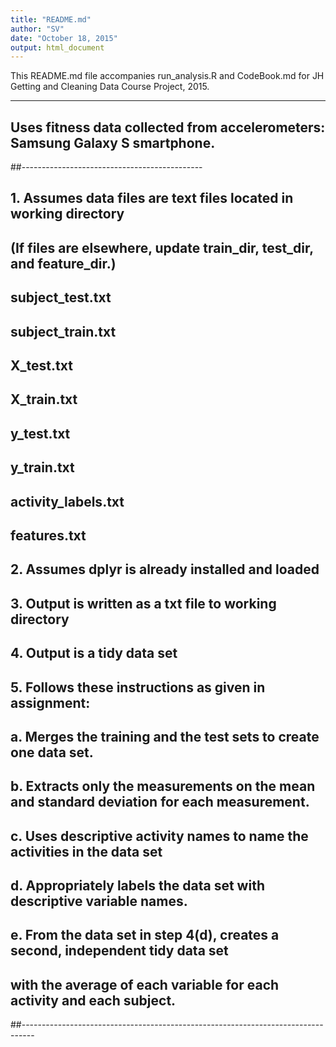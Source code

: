 ```yaml
---
title: "README.md"
author: "SV"
date: "October 18, 2015"
output: html_document
---
```


This README.md file accompanies run_analysis.R and CodeBook.md for JH Getting and Cleaning Data Course Project, 2015.  

-------------
  ## Uses fitness data collected from accelerometers: Samsung Galaxy S smartphone.
  ##---------------------------------------------
  ##  1. Assumes data files are text files located in working directory
  ##    (If files are elsewhere, update train_dir, test_dir, and feature_dir.)  
  ##    subject_test.txt
  ##    subject_train.txt
  ##    X_test.txt 
  ##    X_train.txt
  ##    y_test.txt
  ##    y_train.txt
  ##    activity_labels.txt
  ##    features.txt
  ##
  ##  2.  Assumes dplyr is already installed and loaded
  ##  3.  Output is written as a txt file to working directory
  ##  4.  Output is a tidy data set
  ##
  ##  5.  Follows these instructions as given in assignment:
  ##    a.  Merges the training and the test sets to create one data set.
  ##    b.  Extracts only the measurements on the mean and standard deviation for each measurement. 
  ##    c.  Uses descriptive activity names to name the activities in the data set
  ##    d.  Appropriately labels the data set with descriptive variable names. 
  ##    e.  From the data set in step 4(d), creates a second, independent tidy data set 
  ##        with the average of each variable for each activity and each subject.
  ##---------------------------------------------------------------------------------
  
  